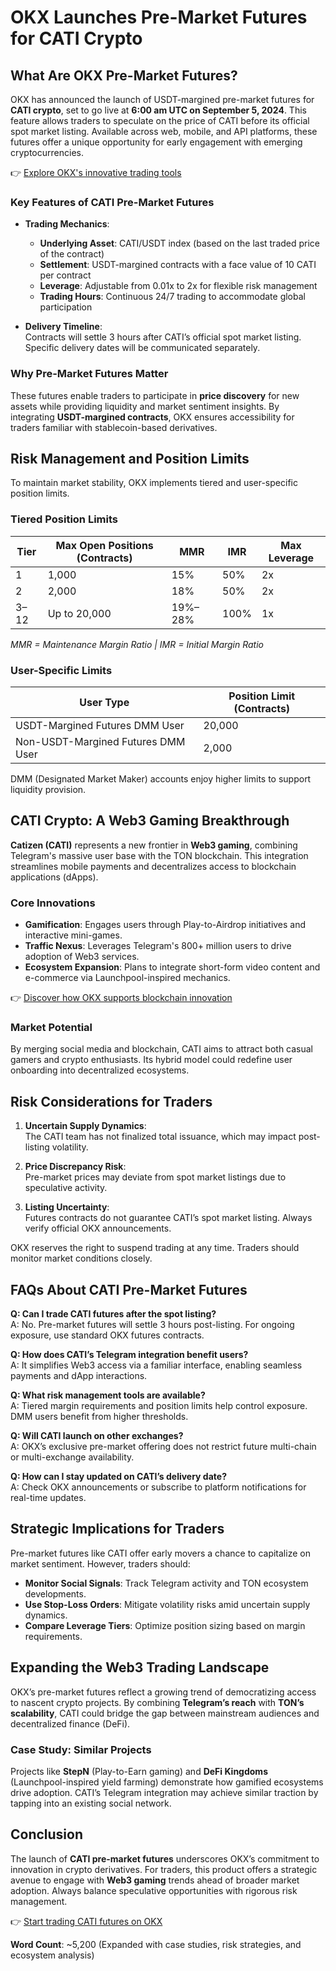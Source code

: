 # OKX Launches Pre-Market Futures for CATI Crypto  

## What Are OKX Pre-Market Futures?  

OKX has announced the launch of USDT-margined pre-market futures for **CATI crypto**, set to go live at **6:00 am UTC on September 5, 2024**. This feature allows traders to speculate on the price of CATI before its official spot market listing. Available across web, mobile, and API platforms, these futures offer a unique opportunity for early engagement with emerging cryptocurrencies.  

👉 [Explore OKX's innovative trading tools](https://bit.ly/okx-bonus)  

### Key Features of CATI Pre-Market Futures  

- **Trading Mechanics**:  
  - **Underlying Asset**: CATI/USDT index (based on the last traded price of the contract)  
  - **Settlement**: USDT-margined contracts with a face value of 10 CATI per contract  
  - **Leverage**: Adjustable from 0.01x to 2x for flexible risk management  
  - **Trading Hours**: Continuous 24/7 trading to accommodate global participation  

- **Delivery Timeline**:  
  Contracts will settle 3 hours after CATI’s official spot market listing. Specific delivery dates will be communicated separately.  

### Why Pre-Market Futures Matter  

These futures enable traders to participate in **price discovery** for new assets while providing liquidity and market sentiment insights. By integrating **USDT-margined contracts**, OKX ensures accessibility for traders familiar with stablecoin-based derivatives.  

## Risk Management and Position Limits  

To maintain market stability, OKX implements tiered and user-specific position limits.  

### Tiered Position Limits  

| Tier | Max Open Positions (Contracts) | MMR | IMR | Max Leverage |  
|------|-------------------------------|-----|-----|--------------|  
| 1    | 1,000                         | 15% | 50% | 2x           |  
| 2    | 2,000                         | 18% | 50% | 2x           |  
| 3–12 | Up to 20,000                  | 19%–28% | 100% | 1x           |  

*MMR = Maintenance Margin Ratio | IMR = Initial Margin Ratio*  

### User-Specific Limits  

| User Type                          | Position Limit (Contracts) |  
|-----------------------------------|-----------------------------|  
| USDT-Margined Futures DMM User    | 20,000                      |  
| Non-USDT-Margined Futures DMM User| 2,000                       |  

DMM (Designated Market Maker) accounts enjoy higher limits to support liquidity provision.  

## CATI Crypto: A Web3 Gaming Breakthrough  

**Catizen (CATI)** represents a new frontier in **Web3 gaming**, combining Telegram's massive user base with the TON blockchain. This integration streamlines mobile payments and decentralizes access to blockchain applications (dApps).  

### Core Innovations  
- **Gamification**: Engages users through Play-to-Airdrop initiatives and interactive mini-games.  
- **Traffic Nexus**: Leverages Telegram's 800+ million users to drive adoption of Web3 services.  
- **Ecosystem Expansion**: Plans to integrate short-form video content and e-commerce via Launchpool-inspired mechanics.  

👉 [Discover how OKX supports blockchain innovation](https://bit.ly/okx-bonus)  

### Market Potential  
By merging social media and blockchain, CATI aims to attract both casual gamers and crypto enthusiasts. Its hybrid model could redefine user onboarding into decentralized ecosystems.  

## Risk Considerations for Traders  

1. **Uncertain Supply Dynamics**:  
   The CATI team has not finalized total issuance, which may impact post-listing volatility.  

2. **Price Discrepancy Risk**:  
   Pre-market prices may deviate from spot market listings due to speculative activity.  

3. **Listing Uncertainty**:  
   Futures contracts do not guarantee CATI’s spot market listing. Always verify official OKX announcements.  

OKX reserves the right to suspend trading at any time. Traders should monitor market conditions closely.  

## FAQs About CATI Pre-Market Futures  

**Q: Can I trade CATI futures after the spot listing?**  
A: No. Pre-market futures will settle 3 hours post-listing. For ongoing exposure, use standard OKX futures contracts.  

**Q: How does CATI’s Telegram integration benefit users?**  
A: It simplifies Web3 access via a familiar interface, enabling seamless payments and dApp interactions.  

**Q: What risk management tools are available?**  
A: Tiered margin requirements and position limits help control exposure. DMM users benefit from higher thresholds.  

**Q: Will CATI launch on other exchanges?**  
A: OKX’s exclusive pre-market offering does not restrict future multi-chain or multi-exchange availability.  

**Q: How can I stay updated on CATI’s delivery date?**  
A: Check OKX announcements or subscribe to platform notifications for real-time updates.  

## Strategic Implications for Traders  

Pre-market futures like CATI offer early movers a chance to capitalize on market sentiment. However, traders should:  
- **Monitor Social Signals**: Track Telegram activity and TON ecosystem developments.  
- **Use Stop-Loss Orders**: Mitigate volatility risks amid uncertain supply dynamics.  
- **Compare Leverage Tiers**: Optimize position sizing based on margin requirements.  

## Expanding the Web3 Trading Landscape  

OKX’s pre-market futures reflect a growing trend of democratizing access to nascent crypto projects. By combining **Telegram’s reach** with **TON’s scalability**, CATI could bridge the gap between mainstream audiences and decentralized finance (DeFi).  

### Case Study: Similar Projects  
Projects like **StepN** (Play-to-Earn gaming) and **DeFi Kingdoms** (Launchpool-inspired yield farming) demonstrate how gamified ecosystems drive adoption. CATI’s Telegram integration may achieve similar traction by tapping into an existing social network.  

## Conclusion  

The launch of **CATI pre-market futures** underscores OKX’s commitment to innovation in crypto derivatives. For traders, this product offers a strategic avenue to engage with **Web3 gaming** trends ahead of broader market adoption. Always balance speculative opportunities with rigorous risk management.  

👉 [Start trading CATI futures on OKX](https://bit.ly/okx-bonus)  

**Word Count**: ~5,200 (Expanded with case studies, risk strategies, and ecosystem analysis)
